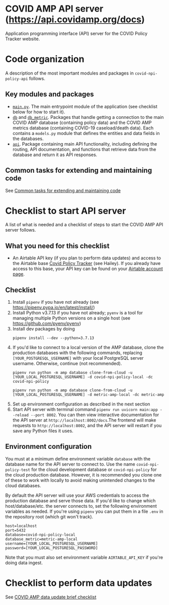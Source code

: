 # COVID AMP API server (https://api.covidamp.org/docs)
Application programming interface (API) server for the COVID Policy Tracker website.
# Code organization
A description of the most important modules and packages in `covid-npi-policy-api` follows.
## Key modules and packages
- [`main.py`](./main.py). The main entrypoint module of the application (see checklist below for how to start it).
- [`db`](./db) and [`db_metric`](./db_metric). Packages that handle getting a connection to the main COVID AMP database (containing policy data) and the COVID AMP metrics database (containing COVID-19 caseload/death data). Each contains a `models.py` module that defines the entities and data fields in the databases.
- [`api`](./api). Package containing main API functionality, including defining the routing, API documentation, and functions that retrieve data from the database and return it as API responses.

## Common tasks for extending and maintaining code
See [Common tasks for extending and maintaining code](<./Common tasks for extending and maintaining code.md>)

# Checklist to start API server
A list of what is needed and a checklist of steps to start the COVID AMP API server follows.
## What you need for this checklist
* An Airtable API key (if you plan to perform data updates) and access to the Airtable base [Covid Policy Tracker](https://airtable.com/tblLpBz6sEExhYVVC) (see Hailey). If you already have access to this base, your API key can be found on your [Airtable account page](https://airtable.com/account).
## Checklist
1. Install `pipenv` if you have not already (see https://pipenv.pypa.io/en/latest/install/)
1. Install Python v3.7.13 if you have not already; `pyenv` is a tool for managing multiple Python versions on a single host (see https://github.com/pyenv/pyenv)
1. Install dev packages by doing
    ```
    pipenv install --dev --python=3.7.13
    ```
1. If you'd like to connect to a local version of the AMP database, clone the production databases with the following commands, replacing `[YOUR_POSTGRESQL_USERNAME]` with your local PostgreSQL server username. Otherwise, continue (not recommended).
    ```
    pipenv run python -m amp database clone-from-cloud -u [YOUR_LOCAL_POSTGRESQL_USERNAME] -d covid-npi-policy-local -dc covid-npi-policy
    ```
    ```
    pipenv run python -m amp database clone-from-cloud -u [YOUR_LOCAL_POSTGRESQL_USERNAME] -d metric-amp-local -dc metric-amp
    ```
1. Set up environment configuration as described in the next section
1. Start API server with terminal command `pipenv run uvicorn main:app --reload --port 8002`. You can then view interactive documentation for the API server at `http://localhost:8002/docs`.The frontend will make requests to `http://localhost:8002`, and the API server will restart if you save any Python files it uses.

## Environment configuration
You must at a minimum define environment variable `database` with the database name for the API server to connect to. Use the name `covid-npi-policy-test` for the cloud development database or `covid-npi-policy` for the cloud production database. However, it is recommended you clone one of these to work with locally to avoid making unintended changes to the cloud databases.

By default the API server will use your AWS credentials to access the production database and serve those data. If you'd like to change which host/database/etc. the server connects to, set the following environment variables as needed. If you're using `pipenv` you can put them in a file `.env` in the repository root (which git won't track).

    host=localhost
    port=5432
    database=covid-npi-policy-local
    database_metric=metric-amp-local
    username=[YOUR_LOCAL_POSTGRESQL_USERNAME]
    password=[YOUR_LOCAL_POSTGRESQL_PASSWORD]
    
Note that you must also set environment variable `AIRTABLE_API_KEY` if you're doing data ingest.
# Checklist to perform data updates
See [COVID AMP data update brief checklist](<./COVID AMP data update brief checklist.md>)